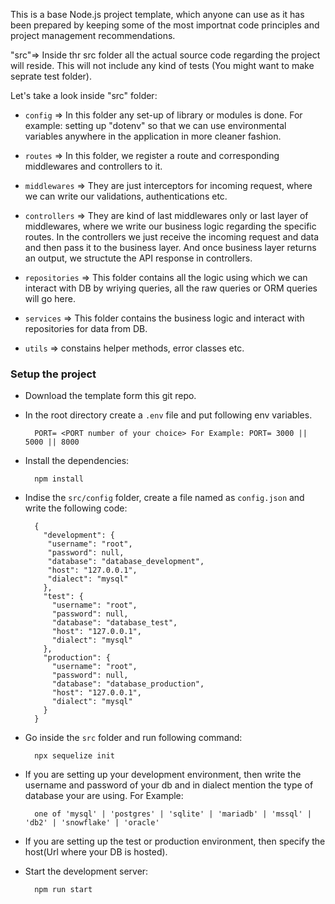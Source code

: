 This is a base Node.js project template, which anyone can use as it has been prepared by keeping some of the most importnat code principles and project management recommendations.

"src"=> Inside thr src folder all the actual source code regarding the project will reside. This will not include any kind of tests (You might want to make seprate test folder).

Let's take a look inside "src" folder:

- `config` => In this folder any set-up of library or modules is done. For example: setting up "dotenv" so that we can use environmental variables anywhere in the application in more cleaner fashion.

- `routes` => In this folder, we register a route and corresponding middlewares and controllers to it.

- `middlewares` => They are just interceptors for incoming request, where we can write our validations, authentications etc.

- `controllers` => They are kind of last middlewares only or last layer of middlewares, where we write our business logic regarding the specific routes. In the controllers we just receive the incoming request and data and then pass it to the business layer. And once business layer returns an output, we structute the API response in controllers.

- `repositories` => This folder contains all the logic using which we can interact with DB by wriying queries, all the raw queries or ORM queries will go here.

- `services` => This folder contains the business logic and interact with repositories for data from DB.

- `utils` => constains helper methods, error classes etc.

### Setup the project

- Download the template form this git repo.
- In the root directory create a `.env` file and put following env variables.
  ```
    PORT= <PORT number of your choice> For Example: PORT= 3000 || 5000 || 8000
  ```
- Install the dependencies:
  ```
    npm install
  ```
- Indise the `src/config` folder, create a file named as `config.json` and write the following code:

  ```
    {
      "development": {
       "username": "root",
       "password": null,
       "database": "database_development",
       "host": "127.0.0.1",
       "dialect": "mysql"
      },
      "test": {
        "username": "root",
        "password": null,
        "database": "database_test",
        "host": "127.0.0.1",
        "dialect": "mysql"
      },
      "production": {
        "username": "root",
        "password": null,
        "database": "database_production",
        "host": "127.0.0.1",
        "dialect": "mysql"
      }
    }
  ```

- Go inside the `src` folder and run following command:

  ```
    npx sequelize init
  ```

- If you are setting up your development environment, then write the username and password of your db and in dialect mention the type of database your are using. For Example:
  ```
    one of 'mysql' | 'postgres' | 'sqlite' | 'mariadb' | 'mssql' | 'db2' | 'snowflake' | 'oracle'
  ```
- If you are setting up the test or production environment, then specify the host(Url where your DB is hosted).

- Start the development server:
  ```
    npm run start
  ```
